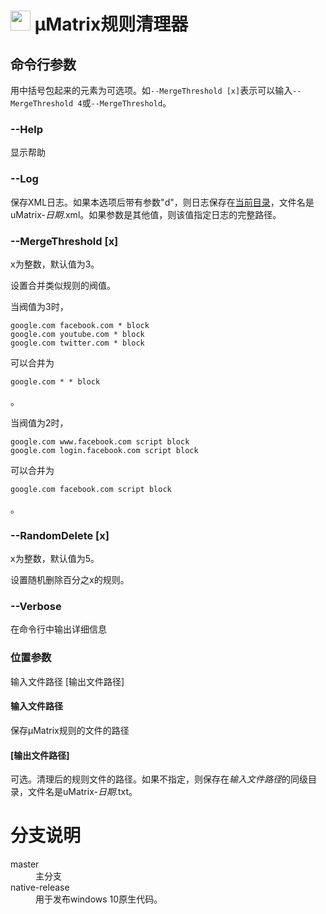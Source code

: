 

<h1> <img src="https://github.com/gqqnbig/uMatrixCleaner/raw/master/uMatrixCleaner/icon_128.png" width="32" /> μMatrix规则清理器 </h1>

## 命令行参数
用中括号包起来的元素为可选项。如`--MergeThreshold [x]`表示可以输入`--MergeThreshold 4`或`--MergeThreshold`。


### --Help
显示帮助

### --Log
保存XML日志。如果本选项后带有参数"d"，则日志保存在[当前目录](https://docs.microsoft.com/zh-cn/dotnet/api/system.appcontext.basedirectory?view=netframework-4.7.2)，文件名是uMatrix-_日期_.xml。如果参数是其他值，则该值指定日志的完整路径。

### --MergeThreshold [x]
x为整数，默认值为3。

设置合并类似规则的阀值。

当阀值为3时，

    google.com facebook.com * block
    google.com youtube.com * block
    google.com twitter.com * block

可以合并为

    google.com * * block

。

当阀值为2时，

    google.com www.facebook.com script block
    google.com login.facebook.com script block

可以合并为

    google.com facebook.com script block

。

### --RandomDelete [x]
x为整数，默认值为5。

设置随机删除百分之x的规则。

### --Verbose
在命令行中输出详细信息

### 位置参数
输入文件路径 [输出文件路径]
#### 输入文件路径
保存μMatrix规则的文件的路径
#### [输出文件路径]
可选。清理后的规则文件的路径。如果不指定，则保存在*输入文件路径*的同级目录，文件名是uMatrix-*日期*.txt。

# 分支说明
<dl>
  <dt>master</dt>
  <dd>主分支</dd>
  <dt>native-release</dt>
  <dd>用于发布windows 10原生代码。</dd>
</dl>